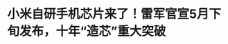 <!DOCTYPE html>
<html lang="zh-CN">

<head>
    
<title>小米自研手机芯片来了！雷军官宣5月下旬发布，十年“造芯”重大突破_腾讯新闻</title>
<meta name="keywords" content="雷军,手机芯片,自研芯片,集成电路,soc芯片,小米,soc,华为,三星">
<meta name="description" content="小米十年造芯道路即将开花结果，自研SoC芯片&#34;玄戒O1&#34;本月就将发布。继苹果、三星、华为后，小米成为全球第四家拥有自研手机SoC的手机品牌。此举不仅标志着中国科技企业在芯片自主化道路上的又一重大突破，也将成为推动小米股价上涨的四大催化剂之一。投资者可密切关注5月底芯片发布及其后的小米股价表现。自研芯片浮出水面...">
<meta name="author" content="腾讯网">
<meta name="copyright" content="Copyright 1998 - 2025 Tencent. All Rights Reserved">
<meta property="og:type" content="news" />

<meta property="og:title" content="小米自研手机芯片来了！雷军官宣5月下旬发布，十年“造芯”重大突破_腾讯新闻" />
<meta property="og:description" content="小米十年造芯道路即将开花结果，自研SoC芯片&#34;玄戒O1&#34;本月就将发布。继苹果、三星、华为后，小米成为全球第四家拥有自研手机SoC的手机品牌。此举不仅标志着中国科技企业在芯片自主化道路上的又一重大突破，也将成为推动小米股价上涨的四大催化剂之一。投资者可密切关注5月底芯片发布及其后的小米股价表现。自研芯片浮出水面..." />
<meta property="og:url" content="https://news.qq.com/rain/a/20250516A006KK00" />
<meta property="og:image" content="https://inews.gtimg.com/news_ls/OH1Ad7cLzkrZmOFEkGfrArfUH1Aqn1o3B0LIa0wh--yGEAA_640330/0" />
<meta property="article:author" content="华尔街见闻" />
<meta property="article:published_time" content="2025-05-16 00:07:10" />
<meta property="category" content="tech" />

<meta name="baidu-site-verification" content="jJeIJ5X7pP" />
    <meta charset="utf-8" />
<meta http-equiv="X-UA-Compatible" content="IE=Edge" />
<meta name="viewport" content="width=device-width, initial-scale=1, shrink-to-fit=no" />
<link rel="dns-prefetch" href="mat1.gtimg.com">
<link rel="dns-prefetch" href="i.news.qq.com">
<link rel="shortcut icon" href="https://mat1.gtimg.com/qqcdn/qqindex2021/favicon.ico">
<script nomodule="true" src="https://mat1.gtimg.com/qqcdn/qqindex2021/common-static/20240515201444/core3-37-1.min.js"></script>
<script>
  try {
    if (!window.IntersectionObserver) {
      var observerScript = document.createElement('script');
      observerScript.src = "https://mat1.gtimg.com/qqcdn/qqindex2021/common-static/20241024141058/intersection-observer-polyfill.js";
      document.head.appendChild(observerScript);
    }
  } catch (error) {}
</script>

<script>
  try {
    if (!Element.prototype.scrollTo) {
      var scrollScript = document.createElement('script');
      scrollScript.src = "https://mat1.gtimg.com/qqcdn/qqindex2021/common-static/20241025153001/scroll-behavior-polyfill.js";
      document.head.appendChild(scrollScript);
    }
  } catch (error) {}
</script>
<script>
  try {
    if ('scrollRestoration' in window.history) {
      window.history.scrollRestoration = 'manual';
    }
    window.isPcClient = Boolean(window.electron) && (
      window.navigator.userAgent.indexOf('pc-client') > 0 ||
      window.navigator.userAgent.indexOf('TencentNews') > 0
    );
  } catch {}
</script>
<script>
  try {
    if (window.isPcClient) {
      var bodyStyle = document.createElement('style');
      bodyStyle.innerText = 'body{ zoom: 0.95 }';
      document.head.appendChild(bodyStyle);
    }
  } catch {}
</script>
<script>
  window.DATA = {"url":"https://view.inews.qq.com/a/20250516A006KK00","article_id":"20250516A006KK00","article_type":"0","title":"小米自研手机芯片来了！雷军官宣5月下旬发布，十年“造芯”重大突破","desc":"小米十年造芯道路即将开花结果，自研SoC芯片\"玄戒O1\"本月就将发布。继苹果、三星、华为后，小米成为全球第四家拥有自研手机SoC的手机品牌。此举不仅标志着中国科技企业在芯片自主化道路上的又一重大突破，也将成为推动小米股价上涨的四大催化剂之一。投资者可密切关注5月底芯片发布及其后的小米股价表现。自研芯片浮出水面...","iNewsRecommendLevel":1,"abstract":"小米十年造芯道路即将开花结果，自研SoC芯片\"玄戒O1\"本月就将发布。继苹果、三星、华为后，小米成为全球第四家拥有自研手机SoC的手机品牌。此举不仅标志着中国科技企业在芯片自主化道路上的又一重大突破，也将成为推动小米股价上涨的四大催化剂之一。投资者可密切关注5月底芯片发布及其后的小米股价表现。自研芯片浮出水面...","catalog1":"tech","ad_channel_sign":"tech","introduction":"","media":"华尔街见闻","media_id":"1355","pubtime":"2025-05-16 00:07:10","comment_id":"8412151643","political":0,"cmsId":"20250516A006KK00","cms_id":"20250516A006KK00","closeAllAd":0,"closeAllFavorite":false,"originContent":{"directory":{"ai_list":null,"enable":1,"list":[{"desc":"自研芯片浮出水面，小米正式加入\"造芯俱乐部\"","link":"HPOS_0","sub_list":null},{"desc":"十年造芯之路：从澎湃S1到玄戒O1","link":"HPOS_1","sub_list":null},{"desc":"SoC芯片：手机的\"大脑\"与\"神经中枢\"","link":"HPOS_2","sub_list":null},{"desc":"\"玄戒O1\"背后的玄戒技术公司","link":"HPOS_3","sub_list":null},{"desc":"小米股价催化剂：四大利好因素推动","link":"HPOS_4","sub_list":null},{"desc":"中国半导体产业链进一步迈向自主可控","link":"HPOS_5","sub_list":null}]},"key_points_show":["小米自研手机芯片\"玄戒O1\"将于5月下旬发布，成为全球第四家拥有自研手机SoC的手机品牌。","自2014年启动芯片研发以来，小米经历了澎湃S1、澎湃C1、澎湃P1等芯片的迭代。","玄戒O1的研发团队规模超1000人，由前高通高管秦牧云领衔，高规格保密且高层直接督导。","除此之外，小米计划在6月3日举办投资者日会议，并将于6月4日至5日参观智能电动汽车工厂。","玄戒O1的成功量产将推动国产手机厂商减少对高通等供应商的依赖，可能激励更多企业加入芯片研发行列。"],"text":"\u003cdiv class=\"rich_media_content\"\u003e\u003cp\u003e小米十年造芯道路即将开花结果，自研SoC芯片\u0026#34;玄戒O1\u0026#34;本月就将发布。\u003c/p\u003e\u003cp\u003e继苹果、三星、华为后，小米成为全球第四家拥有自研手机SoC的手机品牌。此举不仅标志着中国科技企业在芯片自主化道路上的又一重大突破，也将成为推动小米股价上涨的四大催化剂之一。投资者可密切关注5月底芯片发布及其后的小米股价表现。\u003c/p\u003e\u003ch2\u003e\u003c!--HPOS_0--\u003e自研芯片浮出水面，小米正式加入\u0026#34;造芯俱乐部\u0026#34;\u003c/h2\u003e\u003cp\u003e5月15日晚，小米集团创始人、董事长兼CEO\u003c!--VERTICAL_CARD_BEGIN_0--\u003e雷军\u003c!--VERTICAL_CARD_END_0--\u003e通过社交媒体正式宣布：\u003c/p\u003e\u003cblockquote\u003e\u003cp\u003e\u0026#34;和大家分享一条消息：小米自主研发设计的手机SoC芯片，名字叫玄戒O1，即将在5月下旬发布。感谢大家支持！\u0026#34;\u003c/p\u003e\u003c/blockquote\u003e\u003cp data-exeditor-arbitrary-box=\"image-box\"\u003e\u003c!--IMG_0--\u003e\u003c/p\u003e\u003cp\u003e这一消息标志着\u003c!--SECURE_LINK_BEGIN_0--\u003e小米\u003c!--SECURE_LINK_END_0--\u003e正式加入全球手机自研\u003c!--SECURE_LINK_BEGIN_1--\u003eSoC芯片\u003c!--SECURE_LINK_END_1--\u003e的精英俱乐部，成为继苹果、三星、华为后，全球第四家拥有自研手机SoC的手机品牌。\u003c/p\u003e\u003cp\u003e上证报称，继2017年推出首款自研芯片澎湃S1后，这是小米时隔八年再次发布手机主控芯片，彰显了小米在半导体领域持续投入的决心和成果。\u003c/p\u003e\u003ch2\u003e\u003c!--HPOS_1--\u003e十年造芯之路：从澎湃S1到玄戒O1\u003c/h2\u003e\u003cp\u003e小米的自研芯片之旅始于2014年10月，当时小米成立了全资子公司北京松果电子，正式开启手机芯片研发之路。2017年2月，小米发布了首款自研SoC芯片澎湃S1，采用28nm工艺，搭载于小米5C手机，但市场反响有限。澎湃S1因技术瓶颈和供应链问题未延续。\u003c!--MID_AD_0--\u003e\u003c!--EOP_0--\u003e\u003c/p\u003e\u003c!--MID_ARTICLE_AD_0--\u003e\u003c!--PARAGRAPH_0--\u003e\u003cp\u003e此后，小米被传出澎湃S2流片失败，核心系统级芯片进展一度放缓。但小米并未放弃芯片研发，而是调整策略，先从专用芯片入手：2021年推出了自研影像芯片澎湃C1和充电管理芯片澎湃P1，2022年又推出了澎湃G1电池管理芯片，通过推出小芯片逐步积累经验。\u003c/p\u003e\u003cp\u003e据上证报，此次玄戒O1的研发团队规模超1000人，独立于小米主体运营，由前高通高管秦牧云领衔，高规格保密且高层直接督导。此前市场有消息称，小米已在手机部产品部组织架构下成立芯片平台部，任命秦牧云担任负责人。\u003c/p\u003e\u003ch2\u003e\u003c!--HPOS_2--\u003eSoC芯片：手机的\u0026#34;大脑\u0026#34;与\u0026#34;神经中枢\u0026#34;\u003c/h2\u003e\u003cp\u003eSoC（System on Chip，即片上系统）芯片是决定手机性能的核心组件。根据证券时报的描述，它宛如一座\u0026#34;微型城市\u0026#34;，集成了CPU（中央处理器）、GPU（图形处理器）、DSP（数字信号处理器）、RAM（内存）、Modem（调制解调器）、导航定位模块等多个功能模块，让手机在有限的体积内可以实现丰富功能。\u003c!--MID_AD_1--\u003e\u003c!--EOP_1--\u003e\u003c/p\u003e\u003c!--MID_ARTICLE_AD_1--\u003e\u003c!--PARAGRAPH_1--\u003e\u003cp\u003e北京社科院副研究员王鹏向证券时报表示：\u0026#34;自研芯片可以更好地满足手机厂商对于性能和独特技术优势的需求，提升手机竞争力。同时，也能让手机厂商降低对供应链的依赖，为手机厂商提供更强的供应链掌控力。\u0026#34;\u003c/p\u003e\u003ch2\u003e\u003c!--HPOS_3--\u003e\u0026#34;玄戒O1\u0026#34;背后的玄戒技术公司\u003c/h2\u003e\u003cp\u003e玄戒O1芯片的名称来源于其研发主体公司。企查查数据显示，北京玄戒技术有限公司成立于2023年10月26日，注册资本为30亿元，执行董事为曾学忠。\u003c/p\u003e\u003cp\u003e曾学忠于2020年加入小米集团，曾负责手机产品的研发和生产工作，现任小米集团高级副总裁兼国际业务部总裁，分管互联网业务部。他具有丰富的通信和芯片行业经验，曾任中兴通讯高级副总裁兼中国区总裁、中兴通讯执行副总裁兼中兴终端首席执行官，还曾担任紫光集团有限公司全球执行副总裁、紫光股份总裁以及紫光展锐CEO等职位。同时，他也是中国集成电路设计产业技术创新战略联盟副理事长。\u003c!--MID_AD_2--\u003e\u003c!--EOP_2--\u003e\u003c/p\u003e\u003c!--MID_ARTICLE_AD_2--\u003e\u003c!--PARAGRAPH_2--\u003e\u003cp\u003e据企查查数据，2025年以来，北京玄戒密集申请与芯片相关的公开发明专利。仅5月13日本周二，该公司就申请了名称为\u0026#34;芯片封装方法、芯片封装结构和电子设备\u0026#34;在内的10项公开发明专利。目前该公司公开专利达115件，类别涵盖电通信技术、基本电器元件、基本电子电路等，其中113件专利处于审核中。\u003c!--MID_AD_3--\u003e\u003c!--EOP_3--\u003e\u003c/p\u003e\u003c!--MID_ARTICLE_AD_3--\u003e\u003c!--PARAGRAPH_3--\u003e\u003ch2\u003e\u003c!--HPOS_4--\u003e小米股价催化剂：四大利好因素推动\u003c/h2\u003e\u003cp\u003e德意志银行分析师Bin Wang在最新研报中表示，小米股价的回调为投资者提供了良好的买入机会。该报告认为，接下来两个月内有四大关键催化剂可能推动小米股价反弹，自研手机芯片就是其中之一。这四大股价利好分别是：\u003c/p\u003e\u003col classname=\"ex-list\" data-ex-list=\"ol\" data-list-style-type=\"decimal\" style=\"--ol-list-style-type: decimal\"\u003e\u003cli\u003e\u003cp\u003e\u003cstrong\u003e2025年第一季度财报\u003c/strong\u003e：德银预计小米2025年一季度销售额将同比增长9%，达到75869辆，智能电动汽车及新业务的毛利率将环比增长至22%，一季度总收入约为1090亿元人民币，经调整净利润为100亿元（同比增54%，环比增20%）。\u003c/p\u003e\u003c/li\u003e\u003cli\u003e\u003cp\u003e\u003cstrong\u003e自研手机芯片发布\u003c/strong\u003e：据DigiTimes，小米预计将在5月底推出其自主研发的智能手机芯片组（代号XRING，即已确认的\u0026#34;玄戒O1\u0026#34;）。\u003c/p\u003e\u003c/li\u003e\u003cli\u003e\u003cp\u003e\u003cstrong\u003e投资者日活动\u003c/strong\u003e：小米计划于6月3日举办\u0026#34;2025投资者日\u0026#34;会议，随后于6月4日至5日在北京进行智能电动汽车工厂参观。\u003c/p\u003e\u003c/li\u003e\u003cli\u003e\u003cp\u003e\u003cstrong\u003e\u0026#34;YU7\u0026#34; SUV发布\u003c/strong\u003e：小米的第二款车型\u0026#34;YU7\u0026#34;电动SUV将于6月或7月发布，德银预测其月销量将达到每月约3万辆。\u003c/p\u003e\u003c/li\u003e\u003c!--MID_AD_4--\u003e\u003c!--EOP_4--\u003e\u003c/ol\u003e\u003c!--MID_ARTICLE_AD_4--\u003e\u003c!--PARAGRAPH_4--\u003e\u003ch2\u003e\u003c!--HPOS_5--\u003e中国半导体产业链进一步迈向自主可控\u003c/h2\u003e\u003cp\u003e业内专家认为，玄戒O1的发布是中国半导体产业链自主可控的阶段性成果。若成功量产，将推动国产手机厂商减少对高通等供应商的依赖，并可能激励更多企业加入芯片研发行列。\u003c/p\u003e\u003cp\u003e人民网本周三高度评价小米自研芯片的意义，称“最近一年，小米在新能源汽车、国产芯片等领域接连带来突破创新。这证明了，只要坚定实干，就没有不可逾越的高山；只要奋起直追，后来者永远有机会。”\u003c/p\u003e\u003cp\u003e人民网指出：\u003c/p\u003e\u003cblockquote\u003e\u003cp\u003e\u0026#34;当前，民营经济活力持续释放，越来越多的民营企业在科技创新和产业创新中勇挑重担、勇闯新路。打开陌生领域必然带来新问题和新挑战，探索未知边界也难免经历不理解与质疑声。纷纷扰扰中，关键是：静心笃志，砥身砺行，以发展的眼光直面发展中的问题，用发展的办法破解发展中的难题。\u003c/p\u003e\u003cp\u003e在国际环境复杂多变、核心技术竞争日益激烈的当下，民营企业家保持\u0026#39;爱拼才会赢\u0026#39;的精气神至关重要。\u0026#34;\u003c/p\u003e\u003c/blockquote\u003e\u003cp data-exeditor-arbitrary-box=\"image-box\"\u003e\u003c!--IMG_1--\u003e\u003c/p\u003e\u003cp\u003e小米2024年财报显示，其研发投入持续加码，全年研发支出241亿元，同比增长25.9%，研发人员占比达48.5%。技术突破包括自研超电机V8s、澎湃OS 2系统及智能驾驶技术等，全球授权专利超4.2万件，其中汽车相关专利超1000项。\u003c/p\u003e\u003cp\u003e市场传闻小米15S Pro将首发搭载小米自研SoC芯片登场，同时配备UWB技术，可与小米汽车(如SU7/YU7)实现深度联动。小米后续机型将逐步搭载玄戒系列芯片，未来还可能拓展至汽车智能座舱及IoT设备领域。\u003c/p\u003e\u003cp\u003e随着\u0026#34;玄戒O1\u0026#34;即将揭开面纱，投资者和科技界都将密切关注这款备受期待的芯片产品的具体规格和市场表现，这不仅关系到小米未来的技术路线和产品竞争力，也将进一步检验中国企业在高端芯片领域的研发实力。\u003c/p\u003e\u003cdiv powered-by=\"qqnews_ex-editor\"\u003e\u003c/div\u003e\u003cstyle\u003e.rich_media_content{--news-tabel-th-night-color: #444444;--news-font-day-color: #333;--news-font-night-color: #d9d9d9;--news-bottom-distance: 22px}.rich_media_content p:not([data-exeditor-arbitrary-box=image-box]){letter-spacing:.5px;line-height:30px;margin-bottom:var(--news-bottom-distance);word-wrap:break-word}.rich_media_content{color:var(--news-font-day-color);font-size:18px}@media(prefers-color-scheme:dark){body:not([data-weui-theme=light]):not([dark-mode-disable=true]) .rich_media_content p:not([data-exeditor-arbitrary-box=image-box]){letter-spacing:.5px;line-height:30px;margin-bottom:var(--news-bottom-distance);word-wrap:break-word}body:not([data-weui-theme=light]):not([dark-mode-disable=true]) .rich_media_content{color:var(--news-font-night-color)}}.data_color_scheme_dark .rich_media_content p:not([data-exeditor-arbitrary-box=image-box]){letter-spacing:.5px;line-height:30px;margin-bottom:var(--news-bottom-distance);word-wrap:break-word}.data_color_scheme_dark .rich_media_content{color:var(--news-font-night-color)}.data_color_scheme_dark .rich_media_content{font-size:18px}.rich_media_content p[data-exeditor-arbitrary-box=image-box]{margin-bottom:11px}.rich_media_content\u003ediv:not(.qnt-video),.rich_media_content\u003esection{margin-bottom:var(--news-bottom-distance)}.rich_media_content hr{margin-bottom:var(--news-bottom-distance)}.rich_media_content .link_list{margin:0;margin-top:20px;min-height:0!important}.rich_media_content blockquote{background:#f9f9f9;border-left:6px solid #ccc;margin:1.5em 10px;padding:.5em 10px}.rich_media_content blockquote p{margin-bottom:0!important}.data_color_scheme_dark .rich_media_content blockquote{background:#323232}@media(prefers-color-scheme:dark){body:not([data-weui-theme=light]):not([dark-mode-disable=true]) .rich_media_content blockquote{background:#323232}}.rich_media_content ol[data-ex-list]{--ol-start: 1;--ol-list-style-type: decimal;list-style-type:none;counter-reset:olCounter calc(var(--ol-start,1) - 1);position:relative}.rich_media_content ol[data-ex-list]\u003eli\u003e:first-child::before{content:counter(olCounter,var(--ol-list-style-type)) '. ';counter-increment:olCounter;font-variant-numeric:tabular-nums;display:inline-block}.rich_media_content ul[data-ex-list]{--ul-list-style-type: circle;list-style-type:none;position:relative}.rich_media_content ul[data-ex-list].nonUnicode-list-style-type\u003eli\u003e:first-child::before{content:var(--ul-list-style-type) ' ';font-variant-numeric:tabular-nums;display:inline-block;transform:scale(0.5)}.rich_media_content ul[data-ex-list].unicode-list-style-type\u003eli\u003e:first-child::before{content:var(--ul-list-style-type) ' ';font-variant-numeric:tabular-nums;display:inline-block;transform:scale(0.8)}.rich_media_content ol:not([data-ex-list]){padding-left:revert}.rich_media_content ul:not([data-ex-list]){padding-left:revert}.rich_media_content table{display:table;border-collapse:collapse;margin-bottom:var(--news-bottom-distance)}.rich_media_content table th,.rich_media_content table td{word-wrap:break-word;border:1px solid #ddd;white-space:nowrap;padding:2px 5px}.rich_media_content table th{font-weight:700;background-color:#f0f0f0;text-align:left}.rich_media_content table p{margin-bottom:0!important}.data_color_scheme_dark .rich_media_content table th{background:var(--news-tabel-th-night-color)}@media(prefers-color-scheme:dark){body:not([data-weui-theme=light]):not([dark-mode-disable=true]) .rich_media_content table th{background:var(--news-tabel-th-night-color)}}.rich_media_content .qqnews_image_desc,.rich_media_content p[type=om-image-desc]{line-height:20px!important;text-align:center!important;font-size:14px!important;color:#666!important}.rich_media_content div[data-exeditor-arbitrary-box=wrap]:not([data-exeditor-arbitrary-box-special-style]){max-width:100%}.rich_media_content .qqnews-content{--wmfont: 0;--wmcolor: transparent;font-size:var(--wmfont);color:var(--wmcolor);line-height:var(--wmfont)!important;margin-bottom:var(--wmfont)!important}.rich_media_content .qqnews_sign_emphasis{background:#f7f7f7}.rich_media_content .qqnews_sign_emphasis ol{word-wrap:break-word;border:none;color:#5c5c5c;line-height:28px;list-style:none;margin:14px 0 6px;padding:16px 15px 4px}.rich_media_content .qqnews_sign_emphasis p{margin-bottom:12px!important}.rich_media_content .qqnews_sign_emphasis ol\u003eli\u003ep{padding-left:30px}.rich_media_content .qqnews_sign_emphasis ol\u003eli{list-style:none}.rich_media_content .qqnews_sign_emphasis ol\u003eli\u003ep:first-child::before{margin-left:-30px;content:counter(olCounter,decimal) ''!important;counter-increment:olCounter!important;font-variant-numeric:tabular-nums!important;background:#37f;border-radius:2px;color:#fff;font-size:15px;font-style:normal;text-align:center;line-height:18px;width:18px;height:18px;margin-right:12px;position:relative;top:-1px}.data_color_scheme_dark .rich_media_content .qqnews_sign_emphasis{background:#262626}.data_color_scheme_dark .rich_media_content .qqnews_sign_emphasis ol\u003eli\u003ep{color:#a9a9a9}@media(prefers-color-scheme:dark){body:not([data-weui-theme=light]):not([dark-mode-disable=true]) .rich_media_content .qqnews_sign_emphasis{background:#262626}body:not([data-weui-theme=light]):not([dark-mode-disable=true]) .rich_media_content .qqnews_sign_emphasis ol\u003eli\u003ep{color:#a9a9a9}}.rich_media_content h1,.rich_media_content h2,.rich_media_content h3,.rich_media_content h4,.rich_media_content h5,.rich_media_content h6{margin-bottom:var(--news-bottom-distance);font-weight:700}.rich_media_content h1{font-size:20px}.rich_media_content h2,.rich_media_content h3{font-size:19px}.rich_media_content h4,.rich_media_content h5,.rich_media_content h6{font-size:18px}.rich_media_content li:empty{display:none}.rich_media_content ul,.rich_media_content ol{margin-bottom:var(--news-bottom-distance)}.rich_media_content div\u003ep:only-child{margin-bottom:0!important}.rich_media_content .cms-cke-widget-title-wrap p{margin-bottom:0!important}\u003c/style\u003e\u003c/div\u003e","version":"v2"},"originAttribute":{"IMG_0":{"bigOrigUrl":"https://inews.gtimg.com/om_bt/ONOMn11WJOjMXpOYYTZlkvV5IZfe1UdVEHI5E2tP_rCiIAA/0","compressUrl":"https://inews.gtimg.com/om_bt/ONOMn11WJOjMXpOYYTZlkvV5IZfe1UdVEHI5E2tP_rCiIAA/641","desc":"","fullPic":"1","height":365,"imgurl0":"https://inews.gtimg.com/om_bt/ONOMn11WJOjMXpOYYTZlkvV5IZfe1UdVEHI5E2tP_rCiIAA/0","imgurl1000":"https://inews.gtimg.com/om_bt/ONOMn11WJOjMXpOYYTZlkvV5IZfe1UdVEHI5E2tP_rCiIAA/1000","islong":0,"origUrl":"https://inews.gtimg.com/om_bt/ONOMn11WJOjMXpOYYTZlkvV5IZfe1UdVEHI5E2tP_rCiIAA/641","size":19,"style":"display: inline-block; max-width: 100%; width: 729px","thumb":"https://inews.gtimg.com/om_bt/ONOMn11WJOjMXpOYYTZlkvV5IZfe1UdVEHI5E2tP_rCiIAA_181x181s/0","url":"https://inews.gtimg.com/om_bt/ONOMn11WJOjMXpOYYTZlkvV5IZfe1UdVEHI5E2tP_rCiIAA/641","width":641},"IMG_1":{"bigOrigUrl":"https://inews.gtimg.com/om_bt/OIBxYApoXMfc3vZaHJpSd1MXt5E1qQ8DmiTyBaiMfbRlQAA/0","compressUrl":"https://inews.gtimg.com/om_bt/OIBxYApoXMfc3vZaHJpSd1MXt5E1qQ8DmiTyBaiMfbRlQAA/641","desc":"","fullPic":"1","height":644,"imgurl0":"https://inews.gtimg.com/om_bt/OIBxYApoXMfc3vZaHJpSd1MXt5E1qQ8DmiTyBaiMfbRlQAA/0","imgurl1000":"https://inews.gtimg.com/om_bt/OIBxYApoXMfc3vZaHJpSd1MXt5E1qQ8DmiTyBaiMfbRlQAA/1000","islong":0,"origUrl":"https://inews.gtimg.com/om_bt/OIBxYApoXMfc3vZaHJpSd1MXt5E1qQ8DmiTyBaiMfbRlQAA/641","size":85,"style":"display: inline-block; max-width: 100%; width: 703px","thumb":"https://inews.gtimg.com/om_bt/OIBxYApoXMfc3vZaHJpSd1MXt5E1qQ8DmiTyBaiMfbRlQAA_181x181s/0","url":"https://inews.gtimg.com/om_bt/OIBxYApoXMfc3vZaHJpSd1MXt5E1qQ8DmiTyBaiMfbRlQAA/641","width":641},"VERTICAL_CARD_BEGIN_0":{"a_version":"21_android_7.4.57","desc":"雷军","detail_url":"qqnews://article_9528?act=ai_chat\u0026vertical_card_type=ai\u0026vertical_card_desc=%E9%9B%B7%E5%86%9B\u0026a_version=21_android_7.4.57\u0026i_version=11.0_qqnews_7.4.70","i_version":"11.0_qqnews_7.4.70","previous_context":"上的又一重大突破，也将成为推动小米股价上涨的四大催化剂之一。投资者可密切关注5月底芯片发布及其后的小米股价表现。自研芯片浮出水面，小米正式加入\"造芯俱乐部\"5月15日晚，小米集团创始人、董事长兼CEO","subsequent_context":"通过社交媒体正式宣布：\"和大家分享一条消息：小米自主研发设计的手机SoC芯片，名字叫玄戒O1，即将在5月下旬发布。感谢大家支持！\"这一消息标志着小米正式加入全球手机自研SoC芯片的精英俱乐部，成为继苹","type":"ai","url":"qqnews://article_9528?act=ai_chat\u0026vertical_card_type=ai\u0026vertical_card_desc=%E9%9B%B7%E5%86%9B\u0026jumpinfo=%7B%22scene%22%3A%22algo_scribe_words%22%2C%22sentence%22%3A%22%E9%9B%B7%E5%86%9B%22%2C%22sentenceContext%22%3A%22%E4%B8%8A%E7%9A%84%E5%8F%88%E4%B8%80%E9%87%8D%E5%A4%A7%E7%AA%81%E7%A0%B4%EF%BC%8C%E4%B9%9F%E5%B0%86%E6%88%90%E4%B8%BA%E6%8E%A8%E5%8A%A8%E5%B0%8F%E7%B1%B3%E8%82%A1%E4%BB%B7%E4%B8%8A%E6%B6%A8%E7%9A%84%E5%9B%9B%E5%A4%A7%E5%82%AC%E5%8C%96%E5%89%82%E4%B9%8B%E4%B8%80%E3%80%82%E6%8A%95%E8%B5%84%E8%80%85%E5%8F%AF%E5%AF%86%E5%88%87%E5%85%B3%E6%B3%A85%E6%9C%88%E5%BA%95%E8%8A%AF%E7%89%87%E5%8F%91%E5%B8%83%E5%8F%8A%E5%85%B6%E5%90%8E%E7%9A%84%E5%B0%8F%E7%B1%B3%E8%82%A1%E4%BB%B7%E8%A1%A8%E7%8E%B0%E3%80%82%E8%87%AA%E7%A0%94%E8%8A%AF%E7%89%87%E6%B5%AE%E5%87%BA%E6%B0%B4%E9%9D%A2%EF%BC%8C%E5%B0%8F%E7%B1%B3%E6%AD%A3%E5%BC%8F%E5%8A%A0%E5%85%A5%5C%22%E9%80%A0%E8%8A%AF%E4%BF%B1%E4%B9%90%E9%83%A8%5C%225%E6%9C%8815%E6%97%A5%E6%99%9A%EF%BC%8C%E5%B0%8F%E7%B1%B3%E9%9B%86%E5%9B%A2%E5%88%9B%E5%A7%8B%E4%BA%BA%E3%80%81%E8%91%A3%E4%BA%8B%E9%95%BF%E5%85%BCCEO%7B%E9%9B%B7%E5%86%9B%7D%E9%80%9A%E8%BF%87%E7%A4%BE%E4%BA%A4%E5%AA%92%E4%BD%93%E6%AD%A3%E5%BC%8F%E5%AE%A3%E5%B8%83%EF%BC%9A%5C%22%E5%92%8C%E5%A4%A7%E5%AE%B6%E5%88%86%E4%BA%AB%E4%B8%80%E6%9D%A1%E6%B6%88%E6%81%AF%EF%BC%9A%E5%B0%8F%E7%B1%B3%E8%87%AA%E4%B8%BB%E7%A0%94%E5%8F%91%E8%AE%BE%E8%AE%A1%E7%9A%84%E6%89%8B%E6%9C%BASoC%E8%8A%AF%E7%89%87%EF%BC%8C%E5%90%8D%E5%AD%97%E5%8F%AB%E7%8E%84%E6%88%92O1%EF%BC%8C%E5%8D%B3%E5%B0%86%E5%9C%A85%E6%9C%88%E4%B8%8B%E6%97%AC%E5%8F%91%E5%B8%83%E3%80%82%E6%84%9F%E8%B0%A2%E5%A4%A7%E5%AE%B6%E6%94%AF%E6%8C%81%EF%BC%81%5C%22%E8%BF%99%E4%B8%80%E6%B6%88%E6%81%AF%E6%A0%87%E5%BF%97%E7%9D%80%E5%B0%8F%E7%B1%B3%E6%AD%A3%E5%BC%8F%E5%8A%A0%E5%85%A5%E5%85%A8%E7%90%83%E6%89%8B%E6%9C%BA%E8%87%AA%E7%A0%94SoC%E8%8A%AF%E7%89%87%E7%9A%84%E7%B2%BE%E8%8B%B1%E4%BF%B1%E4%B9%90%E9%83%A8%EF%BC%8C%E6%88%90%E4%B8%BA%E7%BB%A7%E8%8B%B9%22%2C%22source%22%3A%22article_sharepage_scribewords%22%7D","urls":{"qqcom":{"pc_url":"qqnews://article_9528?act=ai_chat\u0026vertical_card_type=ai\u0026vertical_card_desc=%E9%9B%B7%E5%86%9B\u0026jumpinfo=%7B%22scene%22%3A%22algo_scribe_words%22%2C%22sentence%22%3A%22%E9%9B%B7%E5%86%9B%22%2C%22sentenceContext%22%3A%22%E4%B8%8A%E7%9A%84%E5%8F%88%E4%B8%80%E9%87%8D%E5%A4%A7%E7%AA%81%E7%A0%B4%EF%BC%8C%E4%B9%9F%E5%B0%86%E6%88%90%E4%B8%BA%E6%8E%A8%E5%8A%A8%E5%B0%8F%E7%B1%B3%E8%82%A1%E4%BB%B7%E4%B8%8A%E6%B6%A8%E7%9A%84%E5%9B%9B%E5%A4%A7%E5%82%AC%E5%8C%96%E5%89%82%E4%B9%8B%E4%B8%80%E3%80%82%E6%8A%95%E8%B5%84%E8%80%85%E5%8F%AF%E5%AF%86%E5%88%87%E5%85%B3%E6%B3%A85%E6%9C%88%E5%BA%95%E8%8A%AF%E7%89%87%E5%8F%91%E5%B8%83%E5%8F%8A%E5%85%B6%E5%90%8E%E7%9A%84%E5%B0%8F%E7%B1%B3%E8%82%A1%E4%BB%B7%E8%A1%A8%E7%8E%B0%E3%80%82%E8%87%AA%E7%A0%94%E8%8A%AF%E7%89%87%E6%B5%AE%E5%87%BA%E6%B0%B4%E9%9D%A2%EF%BC%8C%E5%B0%8F%E7%B1%B3%E6%AD%A3%E5%BC%8F%E5%8A%A0%E5%85%A5%5C%22%E9%80%A0%E8%8A%AF%E4%BF%B1%E4%B9%90%E9%83%A8%5C%225%E6%9C%8815%E6%97%A5%E6%99%9A%EF%BC%8C%E5%B0%8F%E7%B1%B3%E9%9B%86%E5%9B%A2%E5%88%9B%E5%A7%8B%E4%BA%BA%E3%80%81%E8%91%A3%E4%BA%8B%E9%95%BF%E5%85%BCCEO%7B%E9%9B%B7%E5%86%9B%7D%E9%80%9A%E8%BF%87%E7%A4%BE%E4%BA%A4%E5%AA%92%E4%BD%93%E6%AD%A3%E5%BC%8F%E5%AE%A3%E5%B8%83%EF%BC%9A%5C%22%E5%92%8C%E5%A4%A7%E5%AE%B6%E5%88%86%E4%BA%AB%E4%B8%80%E6%9D%A1%E6%B6%88%E6%81%AF%EF%BC%9A%E5%B0%8F%E7%B1%B3%E8%87%AA%E4%B8%BB%E7%A0%94%E5%8F%91%E8%AE%BE%E8%AE%A1%E7%9A%84%E6%89%8B%E6%9C%BASoC%E8%8A%AF%E7%89%87%EF%BC%8C%E5%90%8D%E5%AD%97%E5%8F%AB%E7%8E%84%E6%88%92O1%EF%BC%8C%E5%8D%B3%E5%B0%86%E5%9C%A85%E6%9C%88%E4%B8%8B%E6%97%AC%E5%8F%91%E5%B8%83%E3%80%82%E6%84%9F%E8%B0%A2%E5%A4%A7%E5%AE%B6%E6%94%AF%E6%8C%81%EF%BC%81%5C%22%E8%BF%99%E4%B8%80%E6%B6%88%E6%81%AF%E6%A0%87%E5%BF%97%E7%9D%80%E5%B0%8F%E7%B1%B3%E6%AD%A3%E5%BC%8F%E5%8A%A0%E5%85%A5%E5%85%A8%E7%90%83%E6%89%8B%E6%9C%BA%E8%87%AA%E7%A0%94SoC%E8%8A%AF%E7%89%87%E7%9A%84%E7%B2%BE%E8%8B%B1%E4%BF%B1%E4%B9%90%E9%83%A8%EF%BC%8C%E6%88%90%E4%B8%BA%E7%BB%A7%E8%8B%B9%22%2C%22source%22%3A%22article_sharepage_scribewords%22%7D"},"web":{"h5_url":"qqnews://article_9528?act=ai_chat\u0026vertical_card_type=ai\u0026vertical_card_desc=%E9%9B%B7%E5%86%9B\u0026jumpinfo=%7B%22scene%22%3A%22algo_scribe_words%22%2C%22sentence%22%3A%22%E9%9B%B7%E5%86%9B%22%2C%22sentenceContext%22%3A%22%E4%B8%8A%E7%9A%84%E5%8F%88%E4%B8%80%E9%87%8D%E5%A4%A7%E7%AA%81%E7%A0%B4%EF%BC%8C%E4%B9%9F%E5%B0%86%E6%88%90%E4%B8%BA%E6%8E%A8%E5%8A%A8%E5%B0%8F%E7%B1%B3%E8%82%A1%E4%BB%B7%E4%B8%8A%E6%B6%A8%E7%9A%84%E5%9B%9B%E5%A4%A7%E5%82%AC%E5%8C%96%E5%89%82%E4%B9%8B%E4%B8%80%E3%80%82%E6%8A%95%E8%B5%84%E8%80%85%E5%8F%AF%E5%AF%86%E5%88%87%E5%85%B3%E6%B3%A85%E6%9C%88%E5%BA%95%E8%8A%AF%E7%89%87%E5%8F%91%E5%B8%83%E5%8F%8A%E5%85%B6%E5%90%8E%E7%9A%84%E5%B0%8F%E7%B1%B3%E8%82%A1%E4%BB%B7%E8%A1%A8%E7%8E%B0%E3%80%82%E8%87%AA%E7%A0%94%E8%8A%AF%E7%89%87%E6%B5%AE%E5%87%BA%E6%B0%B4%E9%9D%A2%EF%BC%8C%E5%B0%8F%E7%B1%B3%E6%AD%A3%E5%BC%8F%E5%8A%A0%E5%85%A5%5C%22%E9%80%A0%E8%8A%AF%E4%BF%B1%E4%B9%90%E9%83%A8%5C%225%E6%9C%8815%E6%97%A5%E6%99%9A%EF%BC%8C%E5%B0%8F%E7%B1%B3%E9%9B%86%E5%9B%A2%E5%88%9B%E5%A7%8B%E4%BA%BA%E3%80%81%E8%91%A3%E4%BA%8B%E9%95%BF%E5%85%BCCEO%7B%E9%9B%B7%E5%86%9B%7D%E9%80%9A%E8%BF%87%E7%A4%BE%E4%BA%A4%E5%AA%92%E4%BD%93%E6%AD%A3%E5%BC%8F%E5%AE%A3%E5%B8%83%EF%BC%9A%5C%22%E5%92%8C%E5%A4%A7%E5%AE%B6%E5%88%86%E4%BA%AB%E4%B8%80%E6%9D%A1%E6%B6%88%E6%81%AF%EF%BC%9A%E5%B0%8F%E7%B1%B3%E8%87%AA%E4%B8%BB%E7%A0%94%E5%8F%91%E8%AE%BE%E8%AE%A1%E7%9A%84%E6%89%8B%E6%9C%BASoC%E8%8A%AF%E7%89%87%EF%BC%8C%E5%90%8D%E5%AD%97%E5%8F%AB%E7%8E%84%E6%88%92O1%EF%BC%8C%E5%8D%B3%E5%B0%86%E5%9C%A85%E6%9C%88%E4%B8%8B%E6%97%AC%E5%8F%91%E5%B8%83%E3%80%82%E6%84%9F%E8%B0%A2%E5%A4%A7%E5%AE%B6%E6%94%AF%E6%8C%81%EF%BC%81%5C%22%E8%BF%99%E4%B8%80%E6%B6%88%E6%81%AF%E6%A0%87%E5%BF%97%E7%9D%80%E5%B0%8F%E7%B1%B3%E6%AD%A3%E5%BC%8F%E5%8A%A0%E5%85%A5%E5%85%A8%E7%90%83%E6%89%8B%E6%9C%BA%E8%87%AA%E7%A0%94SoC%E8%8A%AF%E7%89%87%E7%9A%84%E7%B2%BE%E8%8B%B1%E4%BF%B1%E4%B9%90%E9%83%A8%EF%BC%8C%E6%88%90%E4%B8%BA%E7%BB%A7%E8%8B%B9%22%2C%22source%22%3A%22article_sharepage_scribewords%22%7D"}}},"VERTICAL_CARD_END_0":{"show_type":"6"}},"selfDeclare":{},"userAddress":"上海","card":{"chlid":"1355","chlname":"华尔街见闻","desc":"全球视野、专业快速  \n对金融和重要商业信息的专业梳理走在行业前列","icon":"https://inews.gtimg.com/newsapp_ls/0/13987899414_200200/0","msgEntry":1,"uin":"ecabda1b71241eb3d0","update_frequency":"0","vip_desc":"华尔街见闻官方账号","vip_icon_night":"http://inews.gtimg.com/newsapp_ls/0/14876052067/0","vip_place":"left","vip_type":"30012","vip_icon":"http://inews.gtimg.com/newsapp_ls/0/14876051701/0","vip_type_new":"30012","suid":"8QMf2HZV5I0a","liveInfo":{"roomID":"1367338525","roomStatus":"2","cms_id":"PLV2025040700800300","article_type":"575"},"cpLevel":1},"interationCount":{"like":14,"collect":4,"share":4},"payment_info":{},"article_is_pay":false,"payment_column_info_v1":{"is_column_pay":false,"read_count_all":0},"tag_info_item":null,"contentWordsNum":2328,"extraProperty":{"FeedbackDetailDisableInsert":0,"zanSkinType":""},"relateWelfare":{},"aiSwitch":true,"isOversize":false,"videoArr":[]};
</script>
<script>
  window.channelInfo = {"channelConfig":{"channelNav":[{"_auto_id":"1","active_alien_img":"","alien_img":"","channel_id":"news_news_home","is_local":"0","link":"https://www.qq.com","name_cn":"首页","name_en":"home"},{"_auto_id":"2","active_alien_img":"","alien_img":"","channel_id":"news_news_top","is_local":"0","link":"","name_cn":"要闻","name_en":"news"},{"_auto_id":"4","active_alien_img":"","alien_img":"","channel_id":"news_news_bj","is_local":"1","link":"","name_cn":"北京","name_en":"bj"},{"_auto_id":"5","active_alien_img":"","alien_img":"","channel_id":"news_news_finance","is_local":"0","link":"","name_cn":"财经","name_en":"finance"},{"_auto_id":"6","active_alien_img":"","alien_img":"","channel_id":"news_news_tech","is_local":"0","link":"","name_cn":"科技","name_en":"tech"},{"_auto_id":"7","active_alien_img":"","alien_img":"","channel_id":"tv","is_local":"0","link":"https://v.qq.com/channel/tv/?ptag=qqnews","name_cn":"电视剧","name_en":"tv"},{"_auto_id":"8","active_alien_img":"","alien_img":"","channel_id":"news_news_qa","is_local":"0","link":"","name_cn":"热问","name_en":"qa"},{"_auto_id":"9","active_alien_img":"","alien_img":"","channel_id":"news_news_ent","is_local":"0","link":"","name_cn":"娱乐","name_en":"ent"},{"_auto_id":"10","active_alien_img":"","alien_img":"","channel_id":"variety","is_local":"0","link":"https://v.qq.com/channel/variety/?ptag=qqnews","name_cn":"综艺","name_en":"variety"},{"_auto_id":"11","active_alien_img":"","alien_img":"","channel_id":"news_news_sports","is_local":"0","link":"","name_cn":"体育","name_en":"sports"},{"_auto_id":"13","active_alien_img":"","alien_img":"","channel_id":"news_news_nba","is_local":"0","link":"","name_cn":"NBA","name_en":"nba"},{"_auto_id":"14","active_alien_img":"","alien_img":"","channel_id":"news_news_world","is_local":"0","link":"","name_cn":"国际","name_en":"world"},{"_auto_id":"15","active_alien_img":"","alien_img":"","channel_id":"news_news_mil","is_local":"0","link":"","name_cn":"军事","name_en":"milite"},{"_auto_id":"16","active_alien_img":"","alien_img":"","channel_id":"news_news_auto","is_local":"0","link":"","name_cn":"汽车","name_en":"auto"},{"_auto_id":"17","active_alien_img":"","alien_img":"","channel_id":"news_news_house","is_local":"0","link":"","name_cn":"房产","name_en":"house"},{"_auto_id":"18","active_alien_img":"","alien_img":"","channel_id":"news_news_edu","is_local":"0","link":"","name_cn":"教育","name_en":"edu"},{"_auto_id":"19","active_alien_img":"","alien_img":"","channel_id":"news_news_antip","is_local":"0","link":"","name_cn":"健康","name_en":"health"},{"_auto_id":"20","active_alien_img":"","alien_img":"","channel_id":"news_news_video","is_local":"0","link":"","name_cn":"视频","name_en":"video"},{"_auto_id":"21","active_alien_img":"","alien_img":"","channel_id":"news_news_game","is_local":"0","link":"","name_cn":"游戏","name_en":"games"},{"_auto_id":"22","active_alien_img":"","alien_img":"","channel_id":"news_news_nchupin","is_local":"0","link":"","name_cn":"眼界","name_en":"chupin"},{"_auto_id":"24","active_alien_img":"","alien_img":"","channel_id":"news_news_football","is_local":"0","link":"","name_cn":"足球","name_en":"football"},{"_auto_id":"25","active_alien_img":"","alien_img":"","channel_id":"news_news_kepu","is_local":"0","link":"","name_cn":"科学","name_en":"kepu"},{"_auto_id":"26","active_alien_img":"","alien_img":"","channel_id":"news_news_digi","is_local":"0","link":"","name_cn":"数码","name_en":"digi"},{"_auto_id":"28","active_alien_img":"","alien_img":"","channel_id":"ymzx","is_local":"0","link":"https://gamer.qq.com/v2/cloudgame/game/96897?ichannel=txxwpc0Ftxxwpc1","name_cn":"元梦之星","name_en":"news_news_ymzx"},{"_auto_id":"31","active_alien_img":"","alien_img":"","channel_id":"movie","is_local":"0","link":"https://v.qq.com/channel/movie/?ptag=qqnews","name_cn":"电影","name_en":"movie"},{"_auto_id":"32","active_alien_img":"","alien_img":"","channel_id":"news_news_esport","is_local":"0","link":"","name_cn":"电竞","name_en":"esport"},{"_auto_id":"34","active_alien_img":"","alien_img":"","channel_id":"news_news_history","is_local":"0","link":"","name_cn":"历史","name_en":"history"},{"_auto_id":"35","active_alien_img":"","alien_img":"","channel_id":"news_news_baby","is_local":"0","link":"","name_cn":"育儿","name_en":"baby"},{"_auto_id":"36","active_alien_img":"","alien_img":"","channel_id":"hbjy","is_local":"0","link":"https://gp.qq.com/act/a20250421mnqlx/news.shtml","name_cn":"和平精英","name_en":"news_news_hbjy"},{"_auto_id":"37","active_alien_img":"","alien_img":"","channel_id":"cloud_gamer","is_local":"0","link":"https://gamer.qq.com/?ichannel=txxwpc0Ftxxwpc1","name_cn":"云游戏","name_en":"cloud_gamer"},{"_auto_id":"38","active_alien_img":"","alien_img":"","channel_id":"news_news_lic","is_local":"0","link":"","name_cn":"理财","name_en":"finance_licai"},{"_auto_id":"39","active_alien_img":"","alien_img":"","channel_id":"news_news_istock","is_local":"0","link":"","name_cn":"股票","name_en":"finance_stock"},{"_auto_id":"40","active_alien_img":"","alien_img":"","channel_id":"ren_min_shi_pin","is_local":"0","link":"https://news.qq.com/omn/author/8QMd3Hld74cbujbY?tab=om_video","name_cn":"人民视频","name_en":"ren_min_shi_pin"},{"_auto_id":"41","active_alien_img":"","alien_img":"","channel_id":"news_news_weather","is_local":"0","link":"https://tianqi.qq.com/index.htm","name_cn":"天气","name_en":"weather"}]}};
</script>
<script>
  window.articleConfig = {"rightConfig":[{"_auto_id":"1","category_key":"default","modules":"{\"moduleList\":[{\"title\":\"作者其他文章\",\"id\":\"user_article\"},{\"title\":\"精选视频\",\"id\":\"video_album\",\"videoType\":\"tag\",\"videoId\":\"aUepxrtchGM=\",\"isSticky\":0},{\"title\":\"下载条\",\"id\":\"download_banner\",\"isSticky\":1},{\"title\":\"热点榜\",\"id\":\"hot_rank_list\",\"isSticky\":1},{\"title\":\"广告推广\",\"id\":\"ssp_ad_module\",\"category\":\"ad_ssp\",\"loid\":\"109\",\"isSticky\":1},{\"title\":\"广告推广位\",\"id\":\"c2s_ad_module\",\"category\":\"right_c2s\",\"path\":\"QQcom_all_Rectangle-1|QQcom_all_Rectangle-2|QQcom_all_Rectangle-3\",\"isSticky\":1}]}"},{"_auto_id":"2","category_key":"ent","modules":"{\"moduleList\":[{\"title\":\"作者其他文章\",\"id\":\"user_article\"},{\"title\":\"精选视频\",\"id\":\"video_album\",\"videoType\":\"tag\",\"videoId\":\"aUepxrtchGM=\"},{\"title\":\"下载条\",\"id\":\"download_banner\",\"isSticky\":1},{\"title\":\"热点榜\",\"id\":\"hot_rank_list\",\"isSticky\":1},{\"title\":\"广告推广\",\"id\":\"ssp_ad_module\",\"category\":\"ad_ssp\",\"loid\":\"109\",\"isSticky\":1},{\"title\":\"广告推广\",\"id\":\"ssp_ad_module\",\"category\":\"ad_ssp\",\"loid\":\"117\",\"isSticky\":1}]}"},{"_auto_id":"3","category_key":"game","modules":"{\"moduleList\":[{\"title\":\"作者其他文章\",\"id\":\"user_article\"},{\"title\":\"精选视频\",\"id\":\"video_album\",\"videoType\":\"tag\",\"videoId\":\"aUepxrtchGM=\"},{\"title\":\"热门游戏\",\"id\":\"recommend_game\",\"isSticky\":0},{\"title\":\"下载条\",\"id\":\"download_banner\",\"isSticky\":1},{\"title\":\"热点榜\",\"id\":\"hot_rank_list\",\"isSticky\":1},{\"title\":\"广告推广\",\"id\":\"ssp_ad_module\",\"category\":\"ad_ssp\",\"loid\":\"109\",\"isSticky\":1},{\"title\":\"广告推广位\",\"id\":\"c2s_ad_module\",\"category\":\"right_c2s\",\"path\":\"QQcom_all_Rectangle-1|QQcom_all_Rectangle-2|QQcom_all_Rectangle-3\",\"isSticky\":1}]}"},{"_auto_id":"4","category_key":"tech","modules":"{\"moduleList\":[{\"title\":\"作者其他文章\",\"id\":\"user_article\"},{\"title\":\"精选视频\",\"id\":\"video_album\",\"videoType\":\"tag\",\"videoId\":\"aUepxrtchGM=\"},{\"title\":\"下载条\",\"id\":\"download_banner\",\"isSticky\":1},{\"title\":\"热点榜\",\"id\":\"hot_rank_list\",\"isSticky\":1},{\"title\":\"广告推广\",\"id\":\"ssp_ad_module\",\"category\":\"ad_ssp\",\"loid\":\"109\",\"isSticky\":1},{\"title\":\"广告推广位\",\"id\":\"c2s_ad_module\",\"category\":\"right_c2s\",\"path\":\"QQcom_all_Rectangle-1|QQcom_all_Rectangle-2|QQcom_all_Rectangle-3\",\"isSticky\":1}]}"},{"_auto_id":"5","category_key":"finance","modules":"{\"moduleList\":[{\"title\":\"作者其他文章\",\"id\":\"user_article\"},{\"title\":\"精选视频\",\"id\":\"video_album\",\"videoType\":\"tag\",\"videoId\":\"aUepxrtchGM=\"},{\"title\":\"下载条\",\"id\":\"download_banner\",\"isSticky\":1},{\"title\":\"热点榜\",\"id\":\"hot_rank_list\",\"isSticky\":1},{\"title\":\"广告推广\",\"id\":\"ssp_ad_module\",\"category\":\"ad_ssp\",\"loid\":\"109\",\"isSticky\":1},{\"title\":\"广告推广位\",\"id\":\"c2s_ad_module\",\"category\":\"right_c2s\",\"path\":\"QQcom_all_Rectangle-1|QQcom_all_Rectangle-2|QQcom_all_Rectangle-3\",\"isSticky\":1}]}"},{"_auto_id":"6","category_key":"news","modules":"{\"moduleList\":[{\"title\":\"作者其他文章\",\"id\":\"user_article\"},{\"title\":\"精选视频\",\"id\":\"video_album\",\"videoType\":\"tag\",\"videoId\":\"aUepxrtchGM=\"},{\"title\":\"下载条\",\"id\":\"download_banner\",\"isSticky\":1},{\"title\":\"热点榜\",\"id\":\"hot_rank_list\",\"isSticky\":1},{\"title\":\"广告推广\",\"id\":\"ssp_ad_module\",\"category\":\"ad_ssp\",\"loid\":\"109\",\"isSticky\":1},{\"title\":\"广告推广位\",\"id\":\"c2s_ad_module\",\"category\":\"right_c2s\",\"path\":\"QQcom_all_Rectangle-1|QQcom_all_Rectangle-2|QQcom_all_Rectangle-3\",\"isSticky\":1}]}"},{"_auto_id":"7","category_key":"fashion","modules":"{\"moduleList\":[{\"title\":\"作者其他文章\",\"id\":\"user_article\"},{\"title\":\"精选视频\",\"id\":\"video_album\",\"videoType\":\"tag\",\"videoId\":\"aUepxrtchGM=\"},{\"title\":\"下载条\",\"id\":\"download_banner\",\"isSticky\":1},{\"title\":\"热点榜\",\"id\":\"hot_rank_list\",\"isSticky\":1},{\"title\":\"广告推广\",\"id\":\"ssp_ad_module\",\"category\":\"ad_ssp\",\"loid\":\"109\",\"isSticky\":1},{\"title\":\"广告推广位\",\"id\":\"c2s_ad_module\",\"category\":\"right_c2s\",\"path\":\"QQcom_all_Rectangle-1|QQcom_all_Rectangle-2|QQcom_all_Rectangle-3\",\"isSticky\":1}]}"},{"_auto_id":"8","category_key":"sports","modules":"{\"moduleList\":[{\"title\":\"作者其他文章\",\"id\":\"user_article\"},{\"title\":\"精选视频\",\"id\":\"video_album\",\"videoType\":\"tag\",\"videoId\":\"aUepxrtchGM=\"},{\"title\":\"下载条\",\"id\":\"download_banner\",\"isSticky\":1},{\"title\":\"热点榜\",\"id\":\"hot_rank_list\",\"isSticky\":1},{\"title\":\"广告推广\",\"id\":\"ssp_ad_module\",\"category\":\"ad_ssp\",\"loid\":\"109\",\"isSticky\":1},{\"title\":\"广告推广位\",\"id\":\"c2s_ad_module\",\"category\":\"right_c2s\",\"path\":\"QQcom_all_Rectangle-1|QQcom_all_Rectangle-2|QQcom_all_Rectangle-3\",\"isSticky\":1}]}"},{"_auto_id":"9","category_key":"health","modules":"{\"moduleList\":[{\"title\":\"作者其他文章\",\"id\":\"user_article\"},{\"title\":\"精选视频\",\"id\":\"video_album\",\"videoType\":\"tag\",\"videoId\":\"aUepxrtchGM=\"},{\"title\":\"下载条\",\"id\":\"download_banner\",\"isSticky\":1},{\"title\":\"热点榜\",\"id\":\"hot_rank_list\",\"isSticky\":1},{\"title\":\"广告推广\",\"id\":\"ssp_ad_module\",\"category\":\"ad_ssp\",\"loid\":\"109\",\"isSticky\":1},{\"title\":\"广告推广位\",\"id\":\"c2s_ad_module\",\"category\":\"right_c2s\",\"path\":\"QQcom_all_Rectangle-1|QQcom_all_Rectangle-2|QQcom_all_Rectangle-3\",\"isSticky\":1}]}"},{"_auto_id":"10","category_key":"nba","modules":"{\"moduleList\":[{\"title\":\"作者其他文章\",\"id\":\"user_article\"},{\"title\":\"精选视频\",\"id\":\"video_album\",\"videoType\":\"tag\",\"videoId\":\"aUepxrtchGM=\"},{\"title\":\"下载条\",\"id\":\"download_banner\",\"isSticky\":1},{\"title\":\"热点榜\",\"id\":\"hot_rank_list\",\"isSticky\":1},{\"title\":\"广告推广\",\"id\":\"ssp_ad_module\",\"category\":\"ad_ssp\",\"loid\":\"109\",\"isSticky\":1},{\"title\":\"广告推广位\",\"id\":\"c2s_ad_module\",\"category\":\"right_c2s\",\"path\":\"QQcom_all_Rectangle-1|QQcom_all_Rectangle-2|QQcom_all_Rectangle-3\",\"isSticky\":1}]}"},{"_auto_id":"11","category_key":"edu","modules":"{\"moduleList\":[{\"title\":\"作者其他文章\",\"id\":\"user_article\"},{\"title\":\"精选视频\",\"id\":\"video_album\",\"videoType\":\"tag\",\"videoId\":\"aUWpxLNdg2c=\"},{\"title\":\"下载条\",\"id\":\"download_banner\",\"isSticky\":1},{\"title\":\"热点榜\",\"id\":\"hot_rank_list\",\"isSticky\":1},{\"title\":\"广告推广\",\"id\":\"ssp_ad_module\",\"category\":\"ad_ssp\",\"loid\":\"109\",\"isSticky\":1},{\"title\":\"广告推广位\",\"id\":\"c2s_ad_module\",\"category\":\"right_c2s\",\"path\":\"QQcom_all_Rectangle-1|QQcom_all_Rectangle-2|QQcom_all_Rectangle-3\",\"isSticky\":1}]}"},{"_auto_id":"12","category_key":"ad","modules":"{\"moduleList\":[{\"title\":\"广告推广\",\"id\":\"ssp_ad_module\",\"category\":\"ad_ssp\",\"loid\":\"109\",\"isSticky\":1},{\"title\":\"广告推广位\",\"id\":\"c2s_ad_module\",\"category\":\"right_c2s\",\"path\":\"QQcom_all_Rectangle-1|QQcom_all_Rectangle-2|QQcom_all_Rectangle-3\",\"isSticky\":1}]}"}],"tonglanAdConfig":[{"_auto_id":"1","modules":"{\"moduleList\":[{\"title\":\"广告推广位\",\"id\":\"top\",\"category\":\"top_c2s\",\"path\":\"QQcom_all_Width1-1\"},{\"title\":\"广告推广位\",\"id\":\"bottom\",\"category\":\"bottom_c2s\",\"path\":\"QQcom_all_Width1-2\"}]}"}],"bottomConfig":[],"videoAdConfig":[{"_auto_id":"1","normal_time":"10","switch":"1","video_count":"0","video_time":"0"}],"rightGameConfig":[{"_auto_id":"2","desc":"连续登录送游戏钻石，群雄共聚称霸沙城","icon":"https://inews.gtimg.com/newsapp_bt/0/0627161037914_3816/0","link":"https://s.iwan.qq.com/opengame/tenvideo/index.html?hidestatusbar=1&hidetitlebar=1&immersive=1&syswebview=1&landscape=1&gameid=49085&url=https%3A%2F%2Fgz-file.91ninthpalace.com%2Fwzzx%2Findex_tencent_iwan.html%20&ref_ele=90015","name":"王者之心2"},{"_auto_id":"3","desc":"上线送VIP！万人同屏横扫沙城","icon":"https://inews.gtimg.com/newsapp_bt/0/0627155752146_4584/0","link":"https://s.iwan.qq.com/opengame/tenvideo/index.html?hidestatusbar=1&hidetitlebar=1&immersive=1&landscape=1&syswebview=1&gameid=47203&url=https%3A%2F%2Fcqss2login.bigrnet.com%2Fiwan%2Fh5%2Fplay%2Floading&ref_ele=90015","name":"传奇盛世"},{"_auto_id":"4","desc":"超高爆率，经典玩法","icon":"https://inews.gtimg.com/newsapp_bt/0/0627160641137_9103/0","link":"https://s.iwan.qq.com/opengame/tenvideo/index.html?hidestatusbar=1&hidetitlebar=1&immersive=1&syswebview=1&gameid=43803&url=https%3A%2F%2Fsdk.mxzgame.com%2FGames%2Fportal%2F108337%2FTXVApp&ref_ele=90015","name":"新不良人"},{"_auto_id":"6","desc":"超多福利登录即领，海量游戏任你畅玩","icon":"https://inews.gtimg.com/newsapp_bt/0/111315495935_3595/0","link":"https://dldir3.qq.com/minigamefile/webdownloads/QQGameMini_silent_1002020001_cid0.exe","name":"QQ游戏大厅"},{"_auto_id":"7","desc":"纯正经典玩法，欢乐挑战赛火热来袭","icon":"https://inews.gtimg.com/newsapp_bt/0/070918050891_4971/0","link":"https://minigame.qq.com/h5game_frame_test/?appid=200904&ifid=1502020001","name":"欢乐斗地主"},{"_auto_id":"8","desc":"新服大放送，享赚你就来","icon":"https://inews.gtimg.com/newsapp_bt/0/0627154608860_7318/0","link":"https://s.iwan.qq.com/opengame/tenvideo/index.html?hidestatusbar=1&hidetitlebar=1&immersive=1&syswebview=1&landscape=1&gameid=43403&url=https%3A%2F%2Flogin-wxxyx2-bzsc.jikewan.com%2Fgame%2Fcqtxvideo.html&ref_ele=90015","name":"百战沙城"},{"_auto_id":"9","desc":"全新极速版本爽玩！送新武魂转换卡","icon":"https://inews.gtimg.com/newsapp_bt/0/1016115936984_7153/0","link":"https://s.iwan.qq.com/opengame/tenvideo/index.html?hidestatusbar=1&hidetitlebar=1&immersive=1&syswebview=1&gameid=51477&url=https%3A%2F%2Fh5sdk.cdqcwl.com%2Fsdk%2Ftxaiwandefault%2Fce43a6806214ed5b3e2227ca7e99e27a%2F2231&ref_ele=90015","name":"斗罗大陆"},{"_auto_id":"10","desc":"原汁原味，正版授权","icon":"https://inews.gtimg.com/newsapp_bt/0/0627160844946_1794/0","link":"https://s.iwan.qq.com/opengame/tenvideo/index.html?hidetitlebar=1&immersive=1&syswebview=1&landscape=1&gameid=37275&url=https%3A%2F%2Fsdk.mxzgame.com%2FGames%2Fportal%2F100211%2FTXVApp&ref_ele=90015","name":"原始传奇"},{"_auto_id":"11","desc":"登录领神秘巨星，打造巅峰阵容","icon":"https://inews.gtimg.com/newsapp_bt/0/0701170959368_8122/0","link":"https://s.iwan.qq.com/opengame/tenvideo/index.html?hidestatusbar=1&hidetitlebar=1&immersive=1&syswebview=1&gameid=40591&url=https%3A%2F%2Frh.diaigame.com%2Fh5plat%2Fplay%2Fpackage_code%2FP0012462&ref_ele=90015","name":"巅峰冠军足球"},{"_auto_id":"12","desc":"赛季制实时PVP联机对战","icon":"https://inews.gtimg.com/newsapp_bt/0/0701165259701_7142/0","link":"https://s.iwan.qq.com/opengame/tenvideo/index.html?hidestatusbar=1&hidetitlebar=1&immersive=1&syswebview=1&gameid=49634&url=https%3A%2F%2Ffootball.shenshoucdn.com%2Ffootball_new%2Fh5%2Ftxsp%2Findex.html&ref_ele=90015","name":"球场风云"},{"_auto_id":"13","desc":"专注超爽打宝体验","icon":"https://inews.gtimg.com/newsapp_bt/0/0627154956673_3154/0","link":"https://s.iwan.qq.com/opengame/tenvideo/index.html?hidestatusbar=1&hidetitlebar=1&immersive=1&syswebview=1&gameid=41057&url=https%3A%2F%2Fh5apily.fire2333.com%2Fh5sdk%2Ftxshipin%2Findex%2F3200222%2F3200112&ref_ele=90015","name":"传奇至尊"},{"_auto_id":"16","desc":"火爆新服，福利满满","icon":"https://inews.gtimg.com/newsapp_bt/0/0701171307639_4759/0","link":"https://s.iwan.qq.com/opengame/tenvideo/index.html?hidestatusbar=1&hidetitlebar=1&immersive=1&syswebview=1&gameid=50335&url=https%3A%2F%2Fh5-union-cdn.pptgame.cn%2Findex.html%3Ftx_package_id%3D10202%20&ref_ele=90015","name":"火源战纪"},{"_auto_id":"17","desc":"魔幻风格，超大场面","icon":"https://inews.gtimg.com/newsapp_bt/0/0701171500721_6895/0","link":"https://s.iwan.qq.com/opengame/tenvideo/index.html?hidestatusbar=1&hidetitlebar=1&immersive=1&syswebview=1&gameid=33112&url=https%3A%2F%2Fcsjs-tx.ebibi.com%2Fgame%2Fh5iwan-wwzs%2Fmain%2Findex.html&ref_ele=90015","name":"万王之神"},{"_auto_id":"19","desc":"经典神话背景，高清细腻画质","icon":"https://inews.gtimg.com/newsapp_bt/0/0709181543493_4955/0","link":"https://s.iwan.qq.com/opengame/tenvideo/index.html?hidestatusbar=1&hidetitlebar=1&immersive=1&syswebview=1&gameid=39686&url=https%3A%2F%2Fsdk.gz.1253361160.clb.myqcloud.com%2FGames%2Fportal%2F108311%2FTXVApp&ref_ele=90015","name":"凡人神将传"}]};
</script>
<script src="https://mat1.gtimg.com/www/js/emonitor/custom_ed041a23.js" charset="utf-8"></script>
<script>
  try {
    window.emonitorIns = emonitor.create({
      name: 'newsqq_normalArticle',
      atta: {
        name: 'newsqq',
      },
      mode: '007',
    });
  } catch (err) {
    console.warn(err);
  }
</script>
<link href="https://mat1.gtimg.com/qqcdn/qqindex2021/common-static/hel/qqnews-pc-dc_20250515055953/static/css/static.css" rel="stylesheet">

<script>window.__HEL_PRESET_META__={"qqnews-pc-components":{"app":{"id":1366,"name":"qqnews-pc-components","app_group_name":"qqnews-pc-components","proj_ver":{"map":{},"utime":0},"online_version":"qqnews-pc-components_20250512030958","build_version":"qqnews-pc-components_20250515055747","update_at":"2025-05-15T09:58:38.000Z","desc":"set by [init], from container [formal.pc.dc.tj100982] worker [0]"},"version":{"sub_app_name":"qqnews-pc-components","sub_app_version":"qqnews-pc-components_20250515055747","src_map":{"webDirPath":"https://mat1.gtimg.com/qqcdn/qqindex2021/common-static/hel/qqnews-pc-components_20250515055747","htmlIndexSrc":"https://mat1.gtimg.com/qqcdn/qqindex2021/common-static/hel/qqnews-pc-components_20250515055747/index.html","extractMode":"all","iframeSrc":"","chunkCssSrcList":["https://mat1.gtimg.com/qqcdn/qqindex2021/common-static/hel/qqnews-pc-components_20250515055747/static/css/index.css"],"chunkJsSrcList":["https://mat1.gtimg.com/qqcdn/qqindex2021/common-static/hel/qqnews-pc-components_20250515055747/static/js/index.js"],"staticCssSrcList":[],"staticJsSrcList":["https://mat1.gtimg.com/qqcdn/qqindex2021/static/20231212123233/react.production.min.js","https://mat1.gtimg.com/qqcdn/qqindex2021/static/20231212123233/react-dom.production.min.js","https://mat1.gtimg.com/qqcdn/qqindex2021/common-static/hel/hel-base-v16.js"],"relativeCssSrcList":[],"relativeJsSrcList":[],"privCssSrcList":[],"srvModSrcList":[],"headAssetList":[{"tag":"staticScript","append":false,"attrs":{"src":"https://mat1.gtimg.com/qqcdn/qqindex2021/static/20231212123233/react.production.min.js"}},{"tag":"staticScript","append":false,"attrs":{"src":"https://mat1.gtimg.com/qqcdn/qqindex2021/static/20231212123233/react-dom.production.min.js"}},{"tag":"staticScript","append":false,"attrs":{"src":"https://mat1.gtimg.com/qqcdn/qqindex2021/common-static/hel/hel-base-v16.js"}},{"tag":"script","append":true,"attrs":{"src":"https://mat1.gtimg.com/qqcdn/qqindex2021/common-static/hel/qqnews-pc-components_20250515055747/static/js/index.js","defer":""}},{"tag":"link","append":true,"attrs":{"href":"https://mat1.gtimg.com/qqcdn/qqindex2021/common-static/hel/qqnews-pc-components_20250515055747/static/css/index.css","rel":"stylesheet"}}],"bodyAssetList":[]},"update_at":"2025-05-15T09:58:38.000Z","create_at":"2025-05-15T09:58:38.000Z","_worker_id":"0","_is_backup":true}}}</script>
<script>window.__VIEW_PATH__="article.ejs";</script>
</head>

<body id="dc-normal-body">
  <div id="top-nav"></div>
  <div id="topAd"></div>
  <div class="qqweb-pc-content ">
    <div class="content-left">
      <div class="content">
        <div class="left-tool" id="left-tool"></div>
                <div class="content-article">
            <div id="article-column-tag"></div>
            <h1>小米自研手机芯片来了！雷军官宣5月下旬发布，十年“造芯”重大突破</h1>
            <div id="article-author"></div>
            <div id="article-content"></div>
          <div id="article-status"></div>
          <div id="relate-question"></div>
          <div class="recommend-con" id="ArticleBottom"></div>
        </div>
      </div>
      <div id="article-comment"></div>
      <div id="recommend"></div>
      <div id="bottomAd"></div>
      <div id="article-footer"></div>
    </div>
    <div id="content-right" class="content-right"></div>
  </div>
  <div id="go-top"></div>
  <script>
    var navDom = document.getElementById('top-nav');
    if (window.isPcClient && navDom) {
      navDom.style.height = '0';
    }
  </script>
    <script type="text/javascript">
  var TIME_BEFORE_LOAD_CRYSTAL = Date.now();
</script>
<script src="https://mat1.gtimg.com/qqcdn/qqindex2021/advertisement/qqdc/crystal.202504291215.min.js" id="l_qq_com"></script>
<script type="text/javascript">
  if (typeof crystal === 'undefined' && Math.random() <= 1) {
    (function() {
      var TIME_AFTER_LOAD_CRYSTAL = Date.now();
      var img = new Image(1, 1);
      img.src = "//dp3.qq.com/qqcom/?adb=1&dm=new&err=1002&blockjs=" + (TIME_AFTER_LOAD_CRYSTAL - TIME_BEFORE_LOAD_CRYSTAL);
    })();
  }
</script>
    <iframe style="display: none;" src="https://i.news.qq.com/web_backend/getWebPacUid"></iframe>
<script src="https://mat1.gtimg.com/qqcdn/qqindex2021/common-static/20240805160928/react.production.min.js"></script>
<script src="https://mat1.gtimg.com/qqcdn/qqindex2021/common-static/20240805160928/react-dom.production.min.js"></script>
<script src="https://mat1.gtimg.com/qqcdn/qqindex2021/common-static/20241018171503/universal-report.min.js"></script>
<script defer type="text/javascript" src="https://mat1.gtimg.com/qqcdn/qqindex2021/libs/barrier/aria.js?appid=9327b8b06379d9d1728bbfbe2025ef9c" charset="utf-8"></script>
<script defer src="https://t.captcha.qq.com/TCaptcha.js"></script>
<script>document.cookie="hel_err=;path=/;";</script>
<script src="https://mat1.gtimg.com/qqcdn/qqindex2021/common-static/hel/hel-base-v16.js"></script>
<script src="https://mat1.gtimg.com/qqcdn/qqindex2021/common-static/hel/qqnews-pc-hel-entry_20250117174052/static/js/index.js"></script>
<link rel="preload" href="https://mat1.gtimg.com/qqcdn/qqindex2021/common-static/hel/qqnews-pc-dc_20250515055953/static/js/static.js" as="script">
<link rel="preload" href="https://mat1.gtimg.com/qqcdn/qqindex2021/common-static/hel/qqnews-pc-components_20250515055747/static/js/index.js" as="script">
<script>window.loadProject("https://mat1.gtimg.com/qqcdn/qqindex2021/common-static/hel/qqnews-pc-dc_20250515055953/static/js/static.js");</script>
<iframe id="videoFrame" style="display: none;" src="https://video.qq.com/cookie/sync_qqnews.html"></iframe>
</body>

</html>
